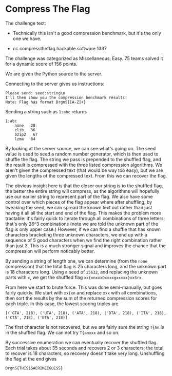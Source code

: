 # Compress The Flag

The challenge text:

* Technically this isn't a good compression benchmark, but it's the only one we have.

* nc compresstheflag.hackable.software 1337

The challenge was categorized as Miscellaneous, Easy. 75 teams solved it for a dynamic
score of 156 points.

We are given the Python source to the server.

Connecting to the server gives us instructions:

```
Please send: seed:string\n
I'll then show you the compression benchmark results!
Note: Flag has format DrgnS{[A-Z]+}
```

Sending a string such as `1:abc` returns

```
1:abc
    none   28
    zlib   36
    bzip2   67
    lzma   84
```

By looking at the server source, we can see what's going on. The seed value is used to seed a random number generator, which is then used
to shuffle the flag. The string we pass is prepended to the shuffled flag, and the result is compressed with the three listed compression
algorithms. We aren't given the compressed text (that would be way too easy), but we are given the lengths of the compressed text. From
this we can recover the flag.

The obvious insight here is that the closer our string is to the shuffled flag, the better the entire string will compress, as the algorithms will hopefully use our earlier string to represent part of the flag. We also have some control over which pieces of the flag appear where after shuffling; by tweaking the seed, we can spread the known text out rather than just having it all all the start and end of the flag. This makes the problem more tractable: it's fairly quick to iterate through all combinations of three letters; that's only 26^3 combinations (note we are told the 
unknown part of the flag is only upper case.) However, if we can find a shuffle that has known characters bracketing three unknown characters, we end up with a sequence of 5 good characters when we find the right combination rather than just 3. This is a much stronger signal and improves the chance that the compression will perform noticably better.

By sending a string of length one, we can determine (from the `none` compression) that the total flag is 25 characters long, and the unknown part is 18 characters long. Using a seed of `25632`, and replacing the unknown parts with `x`, we get the shuffled flag `xx{xnxxxDxxxxgxxxxx}xxSrx`.

From here we start to brute force. This was done semi-manually, but goes fairly quickly. We start with `xx{xn` and replace `xxx` with all combinations, then sort the results by the sum of the returned compression scores for each triple. In this case, the lowest scoring triples are  

```[('GTA', 218), ('UTA', 218), ('ATA', 218), ('DTA', 218), ('ITA', 218), ('CTA', 218), ('ETA', 218)]```

The first character is not recovered, but we are fairly sure the string `T{An` is in the shuffled flag. We can not try `T{anxxx` and so on.

By successive enumeration we can eventually recover the shuffled flag. Each trial takes about 35 seconds and recovers 2 or 3 characters; the total to recover is 18 characters, so recovery doesn't take very long. Unshuffling the flag at the end gives

```DrgnS{THISISACRIMEIGUESS}```





